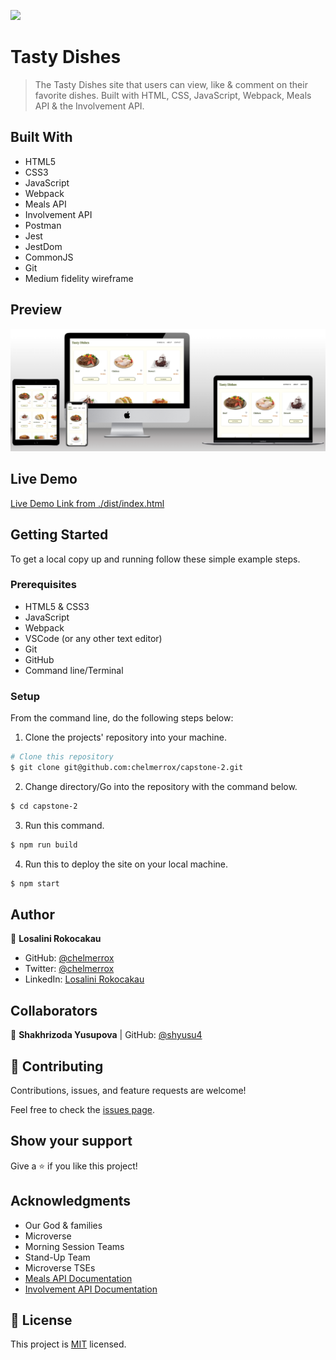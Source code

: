 ![](https://img.shields.io/badge/Microverse-blueviolet)

# Tasty Dishes

> The Tasty Dishes site that users can view, like & comment on their favorite dishes. Built with HTML, CSS, JavaScript, Webpack, Meals API & the Involvement API.

## Built With

- HTML5
- CSS3
- JavaScript
- Webpack
- Meals API
- Involvement API
- Postman
- Jest
- JestDom
- CommonJS
- Git
- Medium fidelity wireframe

## Preview

![Website preview](./preview.png)

## Live Demo

[Live Demo Link from ./dist/index.html](https://raw.githack.com/chelmerrox/capstone-2/development/dist/index.html)

## Getting Started

To get a local copy up and running follow these simple example steps.

### Prerequisites

- HTML5 & CSS3 
- JavaScript
- Webpack
- VSCode (or any other text editor)
- Git
- GitHub
- Command line/Terminal

### Setup

From the command line, do the following steps below:

1. Clone the projects' repository into your machine.

```bash
# Clone this repository
$ git clone git@github.com:chelmerrox/capstone-2.git

```
2. Change directory/Go into the repository with the command below.

```bash
$ cd capstone-2

```

3. Run this command.

```bash
$ npm run build

```

4. Run this to deploy the site on your local machine.

```bash
$ npm start

```

## Author

👤 **Losalini Rokocakau**

- GitHub: [@chelmerrox](https://github.com/chelmerrox)
- Twitter: [@chelmerrox](https://twitter.com/chelmerrox)
- LinkedIn: [Losalini Rokocakau](https://linkedin.com/in/losalini-rokocakau)

## Collaborators

👤 **Shakhrizoda Yusupova** | GitHub: [@shyusu4](https://github.com/shyusu4)

## 🤝 Contributing

Contributions, issues, and feature requests are welcome!

Feel free to check the [issues page](https://github.com/chelmerrox/capstone-2/issues).

## Show your support

Give a ⭐️ if you like this project!

## Acknowledgments

- Our God & families
- Microverse
- Morning Session Teams
- Stand-Up Team
- Microverse TSEs
- [Meals API Documentation](https://www.themealdb.com/api.php)
- [Involvement API Documentation](https://www.notion.so/Involvement-API-869e60b5ad104603aa6db59e08150270)

## 📝 License

This project is [MIT](./MIT.md) licensed.
